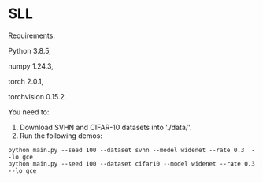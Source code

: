 # SLL


Requirements: 

Python 3.8.5, 

numpy 1.24.3, 

torch 2.0.1,

torchvision 0.15.2.


You need to:
1. Download SVHN and CIFAR-10 datasets into './data/'.
2. Run the following demos:
```
python main.py --seed 100 --dataset svhn --model widenet --rate 0.3  --lo gce
python main.py --seed 100 --dataset cifar10 --model widenet --rate 0.3  --lo gce
```


